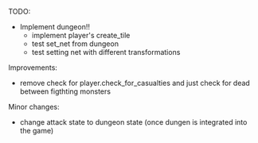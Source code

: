TODO:
- Implement dungeon!!
    - implement player's create_tile
    - test set_net from dungeon
    - test setting net with different transformations

Improvements:
- remove check for player.check_for_casualties and just check
for dead between figthting monsters

Minor changes:
- change attack state to dungeon state (once dungen is 
integrated into the game)
